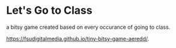 # Let's Go to Class

a bitsy game created based on every occurance of going to class.

https://fsudigitalmedia.github.io/tiny-bitsy-game-aeredd/.
